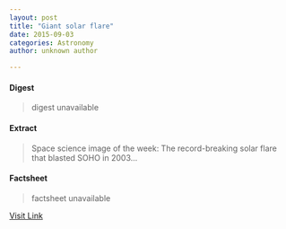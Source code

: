 ```yaml
---
layout: post
title: "Giant solar flare"
date: 2015-09-03
categories: Astronomy
author: unknown author

---
```



#### Digest
>digest unavailable

#### Extract
>Space science image of the week: The record-breaking solar flare that blasted SOHO in 2003...

#### Factsheet
>factsheet unavailable

[Visit Link](http://www.esa.int/spaceinimages/Images/2014/11/Giant_solar_flare)


